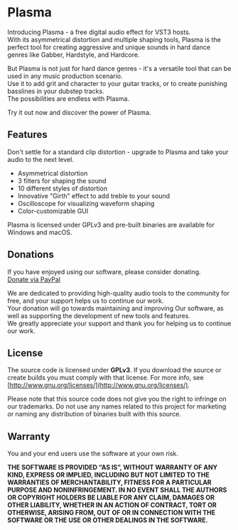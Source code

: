 # Plasma
Introducing Plasma - a free digital audio effect for VST3 hosts. \
With its asymmetrical distortion and multiple shaping tools, Plasma is the perfect tool for creating aggressive and unique sounds in hard dance genres like Gabber, Hardstyle, and Hardcore.

But Plasma is not just for hard dance genres - it's a versatile tool that can be used in any music production scenario. \
Use it to add grit and character to your guitar tracks, or to create punishing basslines in your dubstep tracks. \
The possibilities are endless with Plasma. 

Try it out now and discover the power of Plasma.

## Features
Don't settle for a standard clip distortion - upgrade to Plasma and take your audio to the next level.
- Asymmetrical distortion
- 3 filters for shaping the sound
- 10 different styles of distortion
- Innovative "Girth" effect to add treble to your sound
- Oscilloscope for visualizing waveform shaping
- Color-customizable GUI

Plasma is licensed under GPLv3 and pre-built binaries are available for Windows and macOS. 

## Donations
If you have enjoyed using our software, please consider donating. \
[Donate via PayPal](https://www.paypal.com/donate/?hosted_button_id=8SJXCUYV5ZHKG/)

We are dedicated to providing high-quality audio tools to the community for free, and your support helps us to continue our work. \
Your donation will go towards maintaining and improving Our software, as well as supporting the development of new tools and features. \
We greatly appreciate your support and thank you for helping us to continue our work.

## License
The source code is licensed under **GPLv3**. 
If you download the source or create builds you must comply with that license.
For more info, see [http://www.gnu.org/licenses/](http://www.gnu.org/licenses/).

Please note that this source code does not give you the right to infringe on our trademarks. 
Do not use any names related to this project for marketing or naming any distribution of binaries built with this source.

## Warranty
You and your end users use the software at your own risk.

**THE SOFTWARE IS PROVIDED “AS IS”, WITHOUT WARRANTY OF ANY KIND, EXPRESS OR IMPLIED, INCLUDING BUT NOT LIMITED TO THE WARRANTIES OF MERCHANTABILITY, FITNESS FOR A PARTICULAR PURPOSE AND NONINFRINGEMENT. IN NO EVENT SHALL THE AUTHORS OR COPYRIGHT HOLDERS BE LIABLE FOR ANY CLAIM, DAMAGES OR OTHER LIABILITY, WHETHER IN AN ACTION OF CONTRACT, TORT OR OTHERWISE, ARISING FROM, OUT OF OR IN CONNECTION WITH THE SOFTWARE OR THE USE OR OTHER DEALINGS IN THE SOFTWARE.**
